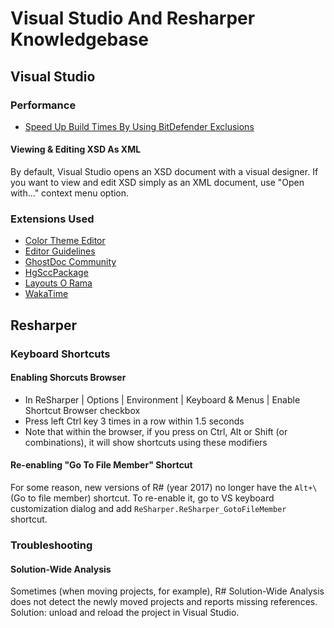# Visual Studio And Resharper Knowledgebase

## Visual Studio

### Performance ###
* [Speed Up Build Times By Using BitDefender Exclusions](https://ardalis.com/speed-up-visual-studio-build-times)

#### Viewing & Editing XSD As XML
By default, Visual Studio opens an XSD document with a visual designer. If you want to view and edit XSD simply as an XML document, use "Open with..." context menu option.

### Extensions Used
- [Color Theme Editor](https://marketplace.visualstudio.com/items?itemName=VisualStudioPlatformTeam.VisualStudio2017ColorThemeEditor)
- [Editor Guidelines](https://marketplace.visualstudio.com/items?itemName=PaulHarrington.EditorGuidelines)
- [GhostDoc Community](https://submain.com/products/ghostdoc.aspx)
- [HgSccPackage](https://bitbucket.org/zzsergant/hgsccpackage/wiki/Home)
- [Layouts O Rama](http://www.type5dev.com/LayoutsORama)
- [WakaTime](https://github.com/wakatime/visualstudio-wakatime)

## Resharper

### Keyboard Shortcuts
#### Enabling Shorcuts Browser
* In ReSharper | Options | Environment | Keyboard & Menus | Enable Shortcut Browser checkbox
* Press left Ctrl key 3 times in a row within 1.5 seconds
* Note that within the browser, if you press on Ctrl, Alt or Shift (or combinations), it will show shortcuts using these modifiers

#### Re-enabling "Go To File Member" Shortcut
For some reason, new versions of R# (year 2017) no longer have the `Alt+\` (Go to file member) shortcut. To re-enable it, go to VS keyboard customization dialog and add `ReSharper.ReSharper_GotoFileMember` shortcut.

### Troubleshooting
#### Solution-Wide Analysis
Sometimes (when moving projects, for example), R# Solution-Wide Analysis does not detect the newly moved projects and reports missing references. Solution: unload and reload the project in Visual Studio.

